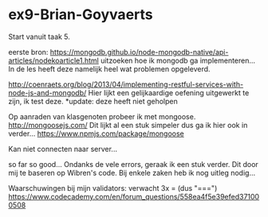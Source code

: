 # ex9-Brian-Goyvaerts

Start vanuit taak 5. 

eerste bron: 
https://mongodb.github.io/node-mongodb-native/api-articles/nodekoarticle1.html
uitzoeken hoe ik mongodb ga implementeren... 
In de les heeft deze namelijk heel wat problemen opgeleverd. 

http://coenraets.org/blog/2013/04/implementing-restful-services-with-node-js-and-mongodb/
Hier lijkt een gelijkaardige oefening uitgewerkt te zijn, ik test deze. 
*update: deze heeft niet geholpen 

Op aanraden van klasgenoten probeer ik met mongoose. 
http://mongoosejs.com/
Dit lijkt al een stuk simpeler dus ga ik hier ook in verder... 
https://www.npmjs.com/package/mongoose

Kan niet connecten naar server... 

so far so good... Ondanks de vele errors, geraak ik een stuk verder. 
Dit door mij te baseren op Wibren's code. 
Bij enkele zaken heb ik nog uitleg nodig... 

Waarschuwingen bij mijn validators: verwacht 3x = (dus "===") 
https://www.codecademy.com/en/forum_questions/558ea4f5e39efed371000508



